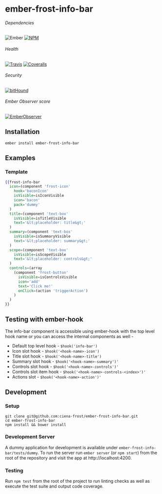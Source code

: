 [ci-img]: https://img.shields.io/travis/ciena-frost/ember-frost-info-bar.svg "Travis CI Build Status"
[ci-url]: https://travis-ci.org/ciena-frost/ember-frost-info-bar

[cov-img]: https://img.shields.io/coveralls/ciena-frost/ember-frost-info-bar.svg "Coveralls Code Coverage"
[cov-url]: https://coveralls.io/github/ciena-frost/ember-frost-info-bar

[npm-img]: https://img.shields.io/npm/v/ember-frost-info-bar.svg "NPM Version"
[npm-url]: https://www.npmjs.com/package/ember-frost-info-bar

[ember-observer-badge]: http://emberobserver.com/badges/ember-frost-info-bar.svg "Ember Observer score"
[ember-observer-badge-url]: http://emberobserver.com/addons/ember-frost-info-bar

[ember-img]: https://img.shields.io/badge/ember-2.3+-orange.svg "Ember 2.3+"

[bithound-img]: https://www.bithound.io/github/ciena-frost/ember-frost-info-bar/badges/score.svg "bitHound"
[bithound-url]: https://www.bithound.io/github/ciena-frost/ember-frost-info-bar


# ember-frost-info-bar
###### Dependencies

![Ember][ember-img]
[![NPM][npm-img]][npm-url]

###### Health

[![Travis][ci-img]][ci-url]
[![Coveralls][cov-img]][cov-url]

###### Security

[![bitHound][bithound-img]][bithound-url]

###### Ember Observer score
[![EmberObserver][ember-observer-badge]][ember-observer-badge-url]

## Installation
```
ember install ember-frost-info-bar
```

## Examples
### Template
```handlebars
{{frost-info-bar
  icon=(component 'frost-icon'
    hook='baconIcon'
    isVisible=isIconVisible
    icon='bacon'
    pack='dummy'
  )
  title=(component 'text-box'
    isVisible=isTitleVisible
    text='&lt;placeholder: title&gt;'
  )
  summary=(component 'text-box'
    isVisible=isSummaryVisible
    text='&lt;placeholder: summary&gt;'
  )
  scope=(component 'text-box'
    isVisible=isScopeVisible
    text='&lt;placeholder: controls&gt;'
  )
  controls=(array
    (component 'frost-button'
      isVisible=isControlsVisible
      icon='add'
      text='Click me!'
      onClick=(action 'triggerAction')
    )
  )
}}
```

## Testing with ember-hook
The info-bar component is accessible using ember-hook with the top level hook name or you can access the internal components as well -
* Default top level hook - `$hook('info-bar')`
* Icon slot hook - `$hook('<hook-name>-icon')`
* Title slot hook - `$hook('<hook-name>-title')`
* Summary slot hook - `$hook('<hook-name>-summary')'`
* Controls slot hook - `$hook('<hook-name>-controls')'`
* Controls slot item hook - `$hook('<hook-name>-controls-<index>')'`
* Actions slot - `$hook('<hook-name>-action')'`

## Development
### Setup
```
git clone git@github.com:ciena-frost/ember-frost-info-bar.git
cd ember-frost-info-bar
npm install && bower install
```

### Development Server
A dummy application for development is available under `ember-frost-info-bar/tests/dummy`.
To run the server run `ember server` (or `npm start`) from the root of the repository and
visit the app at http://localhost:4200.

### Testing
Run `npm test` from the root of the project to run linting checks as well as execute the test suite
and output code coverage.
